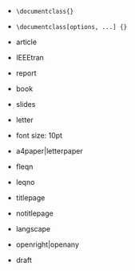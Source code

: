 




* `\documentclass{}`

* `\documentclass[options, ...] {}`


* article
* IEEEtran
* report
* book
* slides
* letter


* font size: 10pt
* a4paper|letterpaper
* fleqn
* leqno
* titlepage
* notitlepage
* langscape
* openright|openany
* draft
